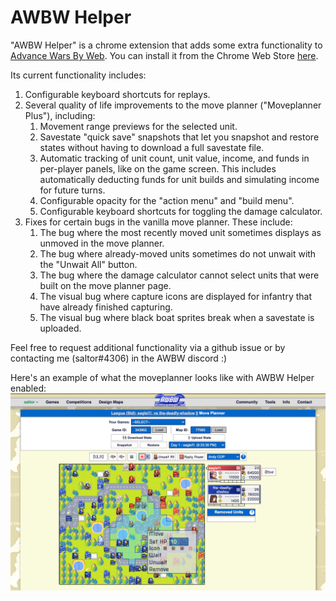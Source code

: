 # AWBW Helper

"AWBW Helper" is a chrome extension that adds some extra functionality to
[Advance Wars By Web](https://awbw.amarriner.com). You can install it from the Chrome Web Store
[here](https://chrome.google.com/webstore/detail/awbw-helper/cnkhdcnafdfffpkbbbeghbdjkabhbkfi).

Its current functionality includes:

1. Configurable keyboard shortcuts for replays.
2. Several quality of life improvements to the move planner ("Moveplanner Plus"), including:
    1. Movement range previews for the selected unit.
    2. Savestate "quick save" snapshots that let you snapshot and restore states without having to download a full savestate file.
    3. Automatic tracking of unit count, unit value, income, and funds in per-player panels, like on the game screen. This includes automatically deducting funds for unit builds and simulating income for future turns.
    4. Configurable opacity for the "action menu" and "build menu".
    5. Configurable keyboard shortcuts for toggling the damage calculator.
3. Fixes for certain bugs in the vanilla move planner. These include:
    1. The bug where the most recently moved unit sometimes displays as unmoved in the move planner.
    2. The bug where already-moved units sometimes do not unwait with the "Unwait All" button.
    3. The bug where the damage calculator cannot select units that were built on the move planner page.
    4. The visual bug where capture icons are displayed for infantry that have already finished capturing.
    5. The visual bug where black boat sprites break when a savestate is uploaded.

Feel free to request additional functionality via a github issue or by contacting me (saltor#4306) in the AWBW discord :)

Here's an example of what the moveplanner looks like with AWBW Helper enabled:
![screenshot of moveplanner plus](res/images/demo_screenshot_1.png)
